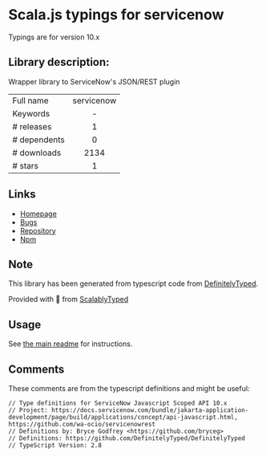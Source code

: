 
# Scala.js typings for servicenow

Typings are for version 10.x

## Library description:
Wrapper library to ServiceNow's JSON/REST plugin

|                    |                 |
| ------------------ | :-------------: |
| Full name          | servicenow |
| Keywords           | - |
| # releases         | 1 |
| # dependents       | 0 |
| # downloads        | 2134 |
| # stars            | 1 |

## Links
- [Homepage](https://github.com/WA-OCIO/servicenowrest)
- [Bugs](https://github.com/WA-OCIO/servicenowrest/issues)
- [Repository](https://github.com/WA-OCIO/servicenowrest)
- [Npm](https://www.npmjs.com/package/servicenow)
    


## Note
This library has been generated from typescript code from [DefinitelyTyped](https://definitelytyped.org).

Provided with :purple_heart: from [ScalablyTyped](https://github.com/oyvindberg/ScalablyTyped)

## Usage
See [the main readme](../../readme.md) for instructions.

## Comments

These comments are from the typescript definitions and might be useful:
```
// Type definitions for ServiceNow Javascript Scoped API 10.x
// Project: https://docs.servicenow.com/bundle/jakarta-application-development/page/build/applications/concept/api-javascript.html, https://github.com/wa-ocio/servicenowrest
// Definitions by: Bryce Godfrey <https://github.com/bryceg>
// Definitions: https://github.com/DefinitelyTyped/DefinitelyTyped
// TypeScript Version: 2.8

```


